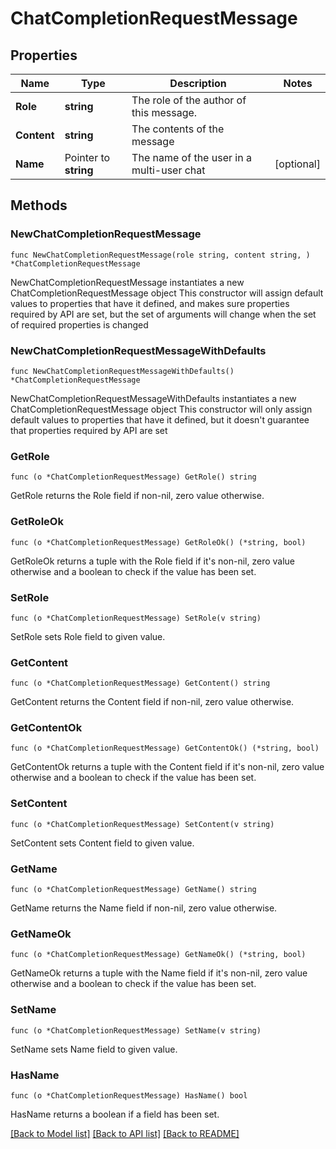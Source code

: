 # ChatCompletionRequestMessage

## Properties

Name | Type | Description | Notes
------------ | ------------- | ------------- | -------------
**Role** | **string** | The role of the author of this message. | 
**Content** | **string** | The contents of the message | 
**Name** | Pointer to **string** | The name of the user in a multi-user chat | [optional] 

## Methods

### NewChatCompletionRequestMessage

`func NewChatCompletionRequestMessage(role string, content string, ) *ChatCompletionRequestMessage`

NewChatCompletionRequestMessage instantiates a new ChatCompletionRequestMessage object
This constructor will assign default values to properties that have it defined,
and makes sure properties required by API are set, but the set of arguments
will change when the set of required properties is changed

### NewChatCompletionRequestMessageWithDefaults

`func NewChatCompletionRequestMessageWithDefaults() *ChatCompletionRequestMessage`

NewChatCompletionRequestMessageWithDefaults instantiates a new ChatCompletionRequestMessage object
This constructor will only assign default values to properties that have it defined,
but it doesn't guarantee that properties required by API are set

### GetRole

`func (o *ChatCompletionRequestMessage) GetRole() string`

GetRole returns the Role field if non-nil, zero value otherwise.

### GetRoleOk

`func (o *ChatCompletionRequestMessage) GetRoleOk() (*string, bool)`

GetRoleOk returns a tuple with the Role field if it's non-nil, zero value otherwise
and a boolean to check if the value has been set.

### SetRole

`func (o *ChatCompletionRequestMessage) SetRole(v string)`

SetRole sets Role field to given value.


### GetContent

`func (o *ChatCompletionRequestMessage) GetContent() string`

GetContent returns the Content field if non-nil, zero value otherwise.

### GetContentOk

`func (o *ChatCompletionRequestMessage) GetContentOk() (*string, bool)`

GetContentOk returns a tuple with the Content field if it's non-nil, zero value otherwise
and a boolean to check if the value has been set.

### SetContent

`func (o *ChatCompletionRequestMessage) SetContent(v string)`

SetContent sets Content field to given value.


### GetName

`func (o *ChatCompletionRequestMessage) GetName() string`

GetName returns the Name field if non-nil, zero value otherwise.

### GetNameOk

`func (o *ChatCompletionRequestMessage) GetNameOk() (*string, bool)`

GetNameOk returns a tuple with the Name field if it's non-nil, zero value otherwise
and a boolean to check if the value has been set.

### SetName

`func (o *ChatCompletionRequestMessage) SetName(v string)`

SetName sets Name field to given value.

### HasName

`func (o *ChatCompletionRequestMessage) HasName() bool`

HasName returns a boolean if a field has been set.


[[Back to Model list]](../README.md#documentation-for-models) [[Back to API list]](../README.md#documentation-for-api-endpoints) [[Back to README]](../README.md)


